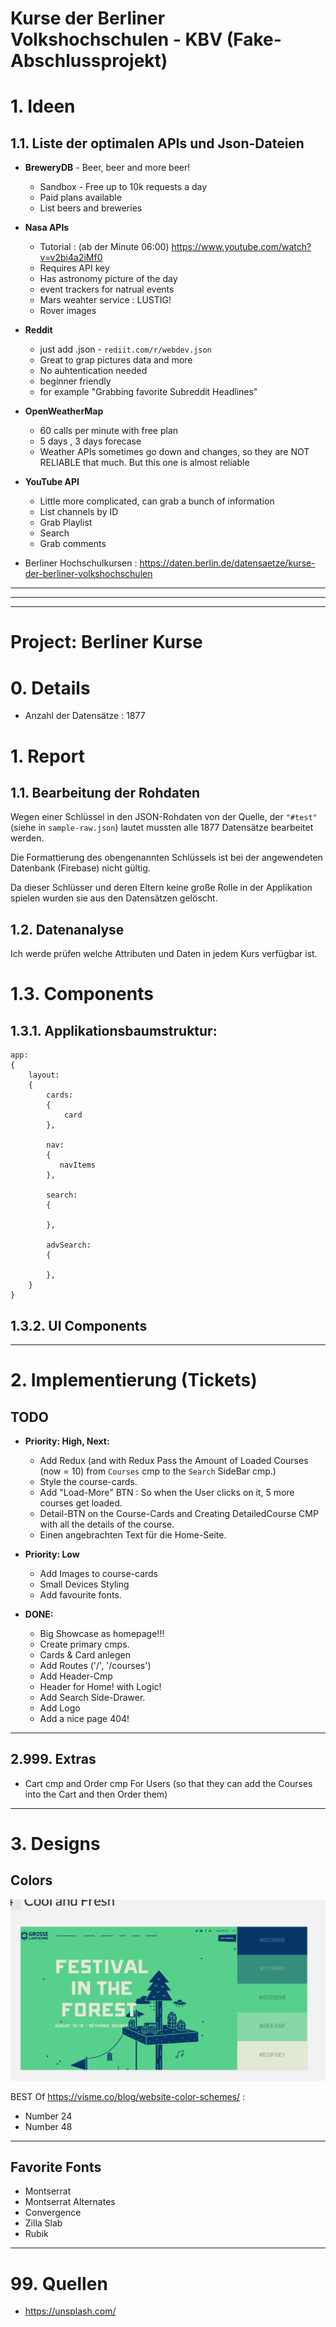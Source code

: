 # Kurse der Berliner Volkshochschulen - KBV (Fake-Abschlussprojekt)

# 1. Ideen
## 1.1. Liste der optimalen APIs und Json-Dateien

* __BreweryDB__ - Beer, beer and more beer!
    * Sandbox - Free up to 10k requests a day
    * Paid plans available
    * List beers and breweries

* __Nasa APIs__
    * Tutorial : (ab der Minute 06:00) https://www.youtube.com/watch?v=v2bi4a2iMf0 
    * Requires API key
    * Has astronomy picture of the day
    * event trackers for natrual events
    * Mars weahter service : LUSTIG!
    * Rover images
    
* __Reddit__
    * just add .json - ``rediit.com/r/webdev.json``
    * Great to grap pictures data and more
    * No auhtentication needed
    * beginner friendly
    * for example "Grabbing favorite Subreddit Headlines"
    
* __OpenWeatherMap__
    * 60 calls per minute with free plan
    * 5 days , 3 days forecase
    * Weather APIs sometimes go down and changes, so they are NOT RELIABLE that much. But this one is almost reliable
    
* __YouTube API__
    * Little more complicated, can grab a bunch of information
    * List channels by ID
    * Grab Playlist
    * Search
    * Grab comments

* Berliner Hochschulkursen : https://daten.berlin.de/datensaetze/kurse-der-berliner-volkshochschulen
___
___
___

# Project: Berliner Kurse

# 0. Details
* Anzahl der Datensätze : 1877

# 1. Report

## 1.1. Bearbeitung der Rohdaten
Wegen einer Schlüssel in den JSON-Rohdaten von der Quelle, der ``"#test"`` (siehe in ``sample-raw.json``) lautet mussten alle 1877 Datensätze bearbeitet werden. 

Die Formattierung des obengenannten Schlüssels ist bei der angewendeten Datenbank (Firebase) nicht gültig.

Da dieser Schlüsser und deren Eltern keine große Rolle in der Applikation spielen wurden sie aus den Datensätzen gelöscht. 

## 1.2. Datenanalyse
Ich werde prüfen welche Attributen und Daten in jedem Kurs verfügbar ist.

# 1.3. Components

## 1.3.1. Applikationsbaumstruktur:
```
app: 
{
    layout: 
    {
        cards: 
        {
            card   
        },

        nav: 
        {
           navItems    
        },

        search: 
        {
               
        },

        advSearch: 
        {
               
        },
    }
}
```



## 1.3.2. UI Components
 
___

# 2. Implementierung (Tickets)
## TODO 
* __Priority: High, Next:__
    * Add Redux (and with Redux Pass the Amount of Loaded Courses (now = 10) from ``Courses`` cmp to the ``Search`` SideBar cmp.)
    * Style the course-cards.
    * Add "Load-More" BTN : So when the User clicks on it, 5 more courses get loaded.
    * Detail-BTN on the Course-Cards and Creating DetailedCourse CMP with all the details of the course.
    * Einen angebrachten Text für die Home-Seite.

* __Priority: Low__
    * Add Images to course-cards
    * Small Devices Styling
    * Add favourite fonts.

* __DONE:__  
    * Big Showcase as homepage!!!
    * Create primary cmps.
    * Cards & Card anlegen
    * Add Routes ('/', '/courses')
    * Add Header-Cmp
    * Header for Home! with Logic!
    * Add Search Side-Drawer.
    * Add Logo
    * Add a nice page 404!
___

## 2.999. Extras
* Cart cmp and Order cmp For Users (so that they can add the Courses into the Cart and then Order them)
___

# 3. Designs

## Colors

![Design 01](./bilder/design-inspiration-01.png)

BEST Of https://visme.co/blog/website-color-schemes/ :

* Number 24
* Number 48
___

## Favorite Fonts

* Montserrat
* Montserrat Alternates
* Convergence
* Zilla Slab
* Rubik

___

# 99. Quellen
* https://unsplash.com/
